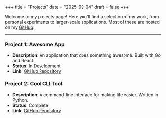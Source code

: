 +++
title = "Projects"
date = "2025-09-04"
draft = false
+++

Welcome to my projects page! Here you'll find a selection of my work, from personal experiments to larger-scale applications. Most of these are hosted on my [GitHub](https://github.com/).

---

### Project 1: Awesome App

- **Description**: An application that does something awesome. Built with Go and React.
- **Status**: In Development
- **Link**: [GitHub Repository](https://github.com/)

### Project 2: Cool CLI Tool

- **Description**: A command-line interface for making life easier. Written in Python.
- **Status**: Complete
- **Link**: [GitHub Repository](https://github.com/)